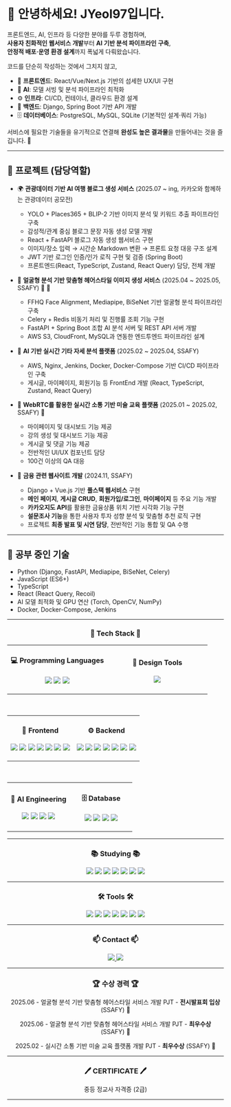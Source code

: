# 👋 안녕하세요! JYeol97입니다.

프론트엔드, AI, 인프라 등 다양한 분야를 두루 경험하며,  
**사용자 친화적인 웹서비스 개발**부터 **AI 기반 분석 파이프라인 구축**,  
**안정적 배포·운영 환경 설계**까지 폭넓게 다뤄왔습니다.  

코드를 단순히 작성하는 것에서 그치지 않고,  

- 🎨 **프론트엔드**: React/Vue/Next.js 기반의 섬세한 UX/UI 구현  
- 🧠 **AI**: 모델 서빙 및 분석 파이프라인 최적화  
- ⚙️ **인프라**: CI/CD, 컨테이너, 클라우드 환경 설계
- 🔗 **백엔드**: Django, Spring Boot 기반 API 개발
- 🗄️  **데이터베이스**: PostgreSQL, MySQL, SQLite (기본적인 설계·쿼리 가능)

서비스에 필요한 기술들을 유기적으로 연결해 **완성도 높은 결과물**을 만들어내는 것을 즐깁니다. 🚀

---

## 🔭 프로젝트 (담당역할)

- 🌍 **관광데이터 기반 AI 여행 블로그 생성 서비스** (2025.07 ~ ing, 카카오와 함께하는 관광데이터 공모전) 
  - YOLO + Places365 + BLIP-2 기반 이미지 분석 및 키워드 추출 파이프라인 구축  
  - 감성적/관계 중심 블로그 문장 자동 생성 모델 개발  
  - React + FastAPI 블로그 자동 생성 웹서비스 구현  
  - 이미지/장소 입력 → 시간순 Markdown 변환 → 프론트 요청 대응 구조 설계
  - JWT 기반 로그인 인증/인가 로직 구현 및 검증 (Spring Boot)
  - 프론트엔드(React, TypeScript, Zustand, React Query) 담당, 전체 개발

- 🎨 **얼굴형 분석 기반 맞춤형 헤어스타일 이미지 생성 서비스** (2025.04 ~ 2025.05, SSAFY) 🥇 🥉
  - FFHQ Face Alignment, Mediapipe, BiSeNet 기반 얼굴형 분석 파이프라인 구축  
  - Celery + Redis 비동기 처리 및 진행률 조회 기능 구현  
  - FastAPI + Spring Boot 조합 AI 분석 서버 및 REST API 서버 개발  
  - AWS S3, CloudFront, MySQL과 연동한 엔드투엔드 파이프라인 설계  

- 🎸 **AI 기반 실시간 기타 자세 분석 플랫폼** (2025.02 ~ 2025.04, SSAFY)  
  - AWS, Nginx, Jenkins, Docker, Docker-Compose 기반 CI/CD 파이프라인 구축
  - 게시글, 마이페이지, 회원기능 등 FrontEnd 개발 (React, TypeScript, Zustand, React Query)

- 📡 **WebRTC를 활용한 실시간 소통 기반 미술 교육 플랫폼** (2025.01 ~ 2025.02, SSAFY) 🥇
  - 마이페이지 및 대시보드 기능 제공
  - 강의 생성 및 대시보드 기능 제공
  - 게시글 및 댓글 기능 제공
  - 전반적인 UI/UX 컴포넌트 담당
  - 100건 이상의 QA 대응

- 💸 **금융 관련 웹사이트 개발** (2024.11, SSAFY)  
  - Django + Vue.js 기반 **풀스택 웹서비스** 구현  
  - **메인 페이지**, **게시글 CRUD**, **회원가입/로그인**, **마이페이지** 등 주요 기능 개발  
  - **카카오지도 API**를 활용한 금융상품 위치 기반 시각화 기능 구현  
  - **설문조사 기능**을 통한 사용자 투자 성향 분석 및 맞춤형 추천 로직 구현  
  - 프로젝트 **최종 발표 및 시연 담당**, 전반적인 기능 통합 및 QA 수행  


---

## 🌱 공부 중인 기술

- Python (Django, FastAPI, Mediapipe, BiSeNet, Celery)
- JavaScript (ES6+)
- TypeScript
- React (React Query, Recoil)
- AI 모델 최적화 및 GPU 연산 (Torch, OpenCV, NumPy)
- Docker, Docker-Compose, Jenkins

---


<div align="center">

<h3 align="center">🧱 Tech Stack 🧱</h3>

<table align="center">
<tr>
<td align="center" width="50%">

<h4>💻 Programming Languages</h4>
<p>
  <img src="https://img.shields.io/badge/JavaScript-F7DF1E?style=for-the-badge&logo=javascript&logoColor=white" />
  <img src="https://img.shields.io/badge/TypeScript-3178C6?style=for-the-badge&logo=typescript&logoColor=white" />
  <img src="https://img.shields.io/badge/Python-3776AB?style=for-the-badge&logo=python&logoColor=white" />
</p>

</td>
<td align="center" width="50%">

<h4>🎨 Design Tools</h4>
<p>
  <img src="https://img.shields.io/badge/Figma-F24E1E?style=for-the-badge&logo=figma&logoColor=white" />
</p>

</td>
</tr>
</table>

<br>

<table align="center">
<tr>
<td align="center" width="50%">

<h4>🎨 Frontend</h4>
<p>
  <img src="https://img.shields.io/badge/React-61DAFB?style=for-the-badge&logo=react&logoColor=white" />
  <img src="https://img.shields.io/badge/Vue.js-4FC08D?style=for-the-badge&logo=vue.js&logoColor=white" />
  <img src="https://img.shields.io/badge/Next.js-000000?style=for-the-badge&logo=next.js&logoColor=white" />
  <img src="https://img.shields.io/badge/TailwindCSS-06B6D4?style=for-the-badge&logo=tailwindcss&logoColor=white" />
  <img src="https://img.shields.io/badge/Redux-764ABC?style=for-the-badge&logo=redux&logoColor=white" />
  <img src="https://img.shields.io/badge/Zustand-181717?style=for-the-badge&logo=react&logoColor=white" />
  <img src="https://img.shields.io/badge/Recoil-3578E5?style=for-the-badge&logo=recoil&logoColor=white" />

</p>

</td>
<td align="center" width="50%">

<h4>⚙️ Backend</h4>
<p>
  <img src="https://img.shields.io/badge/FastAPI-009688?style=for-the-badge&logo=fastapi&logoColor=white" />
  <img src="https://img.shields.io/badge/Django-092E20?style=for-the-badge&logo=django&logoColor=white" />
  <img src="https://img.shields.io/badge/Spring%20Boot-6DB33F?style=for-the-badge&logo=springboot&logoColor=white" />
  <img src="https://img.shields.io/badge/Docker-2496ED?style=for-the-badge&logo=docker&logoColor=white" />
  <img src="https://img.shields.io/badge/Jenkins-D24939?style=for-the-badge&logo=jenkins&logoColor=white" />
  <img src="https://img.shields.io/badge/Nginx-009639?style=for-the-badge&logo=nginx&logoColor=white" />
  <img src="https://img.shields.io/badge/AWS%20S3-FF9900?style=for-the-badge&logo=amazonaws&logoColor=white" />
</p>

</td>
</tr>
</table>

<br>

<table align="center">
<tr>
<td align="center" width="50%">

<h4>🧠 AI Engineering</h4>
<p>
  <img src="https://img.shields.io/badge/Mediapipe-FF6F00?style=for-the-badge&logo=google&logoColor=white" />
  <img src="https://img.shields.io/badge/BiSeNet-8A2BE2?style=for-the-badge&logo=pytorch&logoColor=white" />
  <img src="https://img.shields.io/badge/FFHQ-FABD00?style=for-the-badge&logo=google-photos&logoColor=white" />
  <img src="https://img.shields.io/badge/LoRA/Transfer%20Learning-FF69B4?style=for-the-badge&logo=tensorflow&logoColor=white" />
</p>

</td>
<td align="center" width="50%">

<h4>🗄️ Database</h4>
<p>
  <img src="https://img.shields.io/badge/MySQL-4479A1?style=for-the-badge&logo=mysql&logoColor=white" />
  <img src="https://img.shields.io/badge/SQLite-003B57?style=for-the-badge&logo=sqlite&logoColor=white" />
  <img src="https://img.shields.io/badge/Redis-DC382D?style=for-the-badge&logo=redis&logoColor=white" />
  <img src="https://img.shields.io/badge/PostgreSQL-4169E1?style=for-the-badge&logo=postgresql&logoColor=white" />

</p>

</td>
</tr>
</table>

</div>

---

<h3 align="center">📚 Studying 📚</h3>
<div align="center">
  <img src="https://img.shields.io/badge/FastAPI-009688.svg?style=for-the-badge&logo=fastapi&logoColor=white" />
  <img src="https://img.shields.io/badge/Celery-37814A.svg?style=for-the-badge&logo=Celery&logoColor=white" />
  <img src="https://img.shields.io/badge/Redis-DC382D.svg?style=for-the-badge&logo=redis&logoColor=white" />
  <img src="https://img.shields.io/badge/TypeScript-3178C6.svg?style=for-the-badge&logo=TypeScript&logoColor=white" />
  <img src="https://img.shields.io/badge/React%20Query-FF4154?style=for-the-badge&logo=react%20query&logoColor=white" />
  <img src="https://img.shields.io/badge/numpy-4d77cf.svg?style=for-the-badge&logo=numpy&logoColor=white" />
  <img src="https://img.shields.io/badge/OpenCV-5C3EE8.svg?style=for-the-badge&logo=OpenCV&logoColor=white" />
</div>

---

<h3 align="center">🛠 Tools 🛠</h3>
<div align="center">
  <img src="https://img.shields.io/badge/github-181717.svg?style=for-the-badge&logo=github&logoColor=white" />
  <img src="https://img.shields.io/badge/gitlab-FC6D26.svg?style=for-the-badge&logo=gitlab&logoColor=white" />
  <img src="https://img.shields.io/badge/mattermost-0072C6.svg?style=for-the-badge&logo=mattermost&logoColor=white" />
  <img src="https://img.shields.io/badge/Notion-F3F3F3.svg?style=for-the-badge&logo=notion&logoColor=black" />
  <img src="https://img.shields.io/badge/VSCode-2C2C32.svg?style=for-the-badge&logo=visual-studio-code&logoColor=22ABF3" />
  <img src="https://img.shields.io/badge/Figma-F24E1E.svg?style=for-the-badge&logo=figma&logoColor=white" />
  <img src="https://img.shields.io/badge/Jira-0052CC?style=for-the-badge&logo=jira&logoColor=white"/>
</div>


---

<h3 align="center">📫 Contact 📫</h3>
<div align="center">
  <a href="https://velog.io/@dreamjob/posts">
    <img src="https://img.shields.io/badge/Velog-1EBC8F?style=for-the-badge&logo=velog&logoColor=white" />
  </a>
  <a href="mailto:a01092201761@gmail.com">
    <img src="https://img.shields.io/badge/Email-D14836?style=for-the-badge&logo=gmail&logoColor=white" />
  </a>
  
</div>

---

<h3 align="center">🏆 수상 경력 🏆</h3>
<div align="center">
  <p>2025.06 - 얼굴형 분석 기반 맞춤형 헤어스타일 서비스 개발 PJT - <strong>전시발표회 입상</strong> (SSAFY) 🥉</p>
  <p>2025.06 - 얼굴형 분석 기반 맞춤형 헤어스타일 서비스 개발 PJT - <strong>최우수상</strong> (SSAFY) 🥇</p>
  <p>2025.02 - 실시간 소통 기반 미술 교육 플랫폼 개발 PJT - <strong>최우수상</strong> (SSAFY) 🥇</p>
</div>


---

<h3 align="center">🖊️ CERTIFICATE 🖊️</h3>
<div align="center">
  <p>중등 정교사 자격증 (2급)</p>
</div>

---
